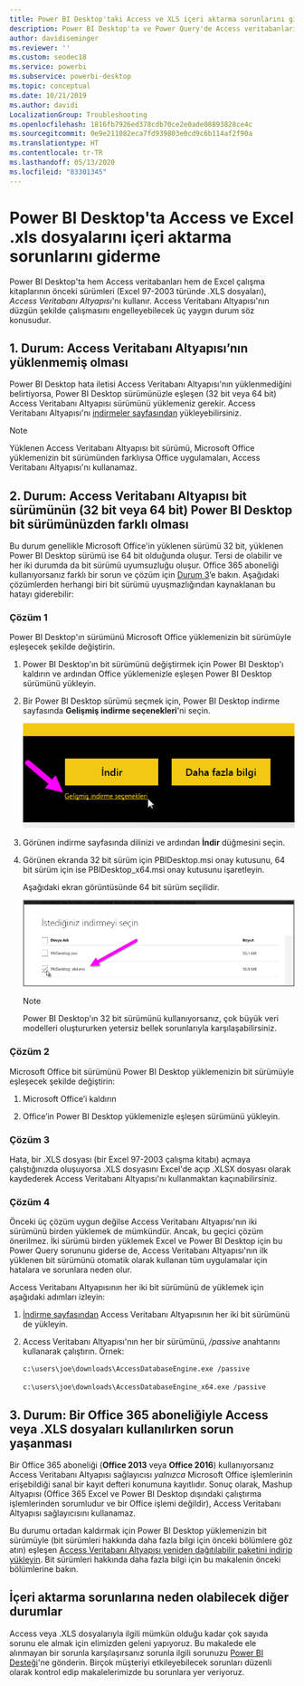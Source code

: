 ```yaml
---
title: Power BI Desktop'taki Access ve XLS içeri aktarma sorunlarını giderme
description: Power BI Desktop'ta ve Power Query'de Access veritabanlarını ve .XLS elektronik tablolarını içeri aktarmayla ilgili sorunları giderme
author: davidiseminger
ms.reviewer: ''
ms.custom: seodec18
ms.service: powerbi
ms.subservice: powerbi-desktop
ms.topic: conceptual
ms.date: 10/21/2019
ms.author: davidi
LocalizationGroup: Troubleshooting
ms.openlocfilehash: 1816fb7926ed378cdb70ce2e0ade08893828ce4c
ms.sourcegitcommit: 0e9e211082eca7fd939803e0cd9c6b114af2f90a
ms.translationtype: HT
ms.contentlocale: tr-TR
ms.lasthandoff: 05/13/2020
ms.locfileid: "83301345"
---
```

# <a name="troubleshoot-importing-access-and-excel-xls-files-in-power-bi-desktop"></a>Power BI Desktop'ta Access ve Excel .xls dosyalarını içeri aktarma sorunlarını giderme

Power BI Desktop'ta hem Access veritabanları hem de Excel çalışma kitaplarının önceki sürümleri (Excel 97-2003 türünde .XLS dosyaları), *Access Veritabanı Altyapısı*'nı kullanır. Access Veritabanı Altyapısı'nın düzgün şekilde çalışmasını engelleyebilecek üç yaygın durum söz konusudur.

## <a name="situation-1-no-access-database-engine-is-installed"></a>1\. Durum: Access Veritabanı Altyapısı’nın yüklenmemiş olması

Power BI Desktop hata iletisi Access Veritabanı Altyapısı'nın yüklenmediğini belirtiyorsa, Power BI Desktop sürümünüzle eşleşen (32 bit veya 64 bit) Access Veritabanı Altyapısı sürümünü yüklemeniz gerekir. Access Veritabanı Altyapısı'nı [indirmeler sayfasından](https://www.microsoft.com/download/details.aspx?id=13255) yükleyebilirsiniz.

>[!NOTE]
>Yüklenen Access Veritabanı Altyapısı bit sürümü, Microsoft Office yüklemenizin bit sürümünden farklıysa Office uygulamaları, Access Veritabanı Altyapısı'nı kullanamaz.

## <a name="situation-2-the-access-database-engine-bit-version-32-bit-or-64-bit-is-different-from-your-power-bi-desktop-bit-version"></a>2\. Durum: Access Veritabanı Altyapısı bit sürümünün (32 bit veya 64 bit) Power BI Desktop bit sürümünüzden farklı olması

Bu durum genellikle Microsoft Office'in yüklenen sürümü 32 bit, yüklenen Power BI Desktop sürümü ise 64 bit olduğunda oluşur. Tersi de olabilir ve her iki durumda da bit sürümü uyumsuzluğu oluşur. Office 365 aboneliği kullanıyorsanız farklı bir sorun ve çözüm için [Durum 3](#situation-3-trouble-using-access-or-xls-files-with-an-office-365-subscription)’e bakın. Aşağıdaki çözümlerden herhangi biri bit sürümü uyuşmazlığından kaynaklanan bu hatayı giderebilir:

### <a name="solution-1"></a>Çözüm 1

Power BI Desktop'ın sürümünü Microsoft Office yüklemenizin bit sürümüyle eşleşecek şekilde değiştirin. 

1. Power BI Desktop'ın bit sürümünü değiştirmek için Power BI Desktop'ı kaldırın ve ardından Office yüklemenizle eşleşen Power BI Desktop sürümünü yükleyin. 

1. Bir Power BI Desktop sürümü seçmek için, Power BI Desktop indirme sayfasında **Gelişmiş indirme seçenekleri**'ni seçin.
   
   ![Power BI Desktop indirme sayfasındaki Gelişmiş indirme seçenekleri](media/desktop-access-database-errors/desktop-access-errors-1.png)
   
1. Görünen indirme sayfasında dilinizi ve ardından **İndir** düğmesini seçin. 
 
1. Görünen ekranda 32 bit sürüm için PBIDesktop.msi onay kutusunu, 64 bit sürüm için ise PBIDesktop_x64.msi onay kutusunu işaretleyin. 

   Aşağıdaki ekran görüntüsünde 64 bit sürüm seçilidir.
   
   ![Power BI Desktop indirme türünü seçin](media/desktop-access-database-errors/desktop-access-errors-2.png)
   
   >[!NOTE]
   >Power BI Desktop'ın 32 bit sürümünü kullanıyorsanız, çok büyük veri modelleri oluştururken yetersiz bellek sorunlarıyla karşılaşabilirsiniz.

### <a name="solution-2"></a>Çözüm 2

Microsoft Office bit sürümünü Power BI Desktop yüklemenizin bit sürümüyle eşleşecek şekilde değiştirin:

1. Microsoft Office’i kaldırın

2. Office’in Power BI Desktop yüklemenizle eşleşen sürümünü yükleyin.

### <a name="solution-3"></a>Çözüm 3

Hata, bir .XLS dosyası (bir Excel 97-2003 çalışma kitabı) açmaya çalıştığınızda oluşuyorsa .XLS dosyasını Excel'de açıp .XLSX dosyası olarak kaydederek Access Veritabanı Altyapısı'nı kullanmaktan kaçınabilirsiniz.

### <a name="solution-4"></a>Çözüm 4

Önceki üç çözüm uygun değilse Access Veritabanı Altyapısı'nın iki sürümünü birden yüklemek de mümkündür. Ancak, bu geçici çözüm önerilmez. İki sürümü birden yüklemek Excel ve Power BI Desktop için bu Power Query sorununu giderse de, Access Veritabanı Altyapısı'nın ilk yüklenen bit sürümünü otomatik olarak kullanan tüm uygulamalar için hatalara ve sorunlara neden olur. 

Access Veritabanı Altyapısının her iki bit sürümünü de yüklemek için aşağıdaki adımları izleyin:

1. [İndirme sayfasından](https://www.microsoft.com/download/details.aspx?id=13255) Access Veritabanı Altyapısının her iki bit sürümünü de yükleyin. 

1. Access Veritabanı Altyapısı'nın her bir sürümünü, */passive* anahtarını kullanarak çalıştırın. Örnek:
   
       c:\users\joe\downloads\AccessDatabaseEngine.exe /passive
   
       c:\users\joe\downloads\AccessDatabaseEngine_x64.exe /passive

## <a name="situation-3-trouble-using-access-or-xls-files-with-an-office-365-subscription"></a>3\. Durum: Bir Office 365 aboneliğiyle Access veya .XLS dosyaları kullanılırken sorun yaşanması

Bir Office 365 aboneliği (**Office 2013** veya **Office 2016**) kullanıyorsanız Access Veritabanı Altyapısı sağlayıcısı *yalnızca* Microsoft Office işlemlerinin erişebildiği sanal bir kayıt defteri konumuna kayıtlıdır. Sonuç olarak, Mashup Altyapısı (Office 365 Excel ve Power BI Desktop dışındaki çalıştırma işlemlerinden sorumludur ve bir Office işlemi değildir), Access Veritabanı Altyapısı sağlayıcısını kullanamaz.

Bu durumu ortadan kaldırmak için Power BI Desktop yüklemenizin bit sürümüyle (bit sürümleri hakkında daha fazla bilgi için önceki bölümlere göz atın) eşleşen [Access Veritabanı Altyapısı yeniden dağıtılabilir paketini indirip yükleyin](https://www.microsoft.com/download/details.aspx?id=13255). Bit sürümleri hakkında daha fazla bilgi için bu makalenin önceki bölümlerine bakın.

## <a name="other-situations-that-can-cause-import-issues"></a>İçeri aktarma sorunlarına neden olabilecek diğer durumlar

Access veya .XLS dosyalarıyla ilgili mümkün olduğu kadar çok sayıda sorunu ele almak için elimizden geleni yapıyoruz. Bu makalede ele alınmayan bir sorunla karşılaşırsanız sorunla ilgili sorunuzu [Power BI Desteği](https://powerbi.microsoft.com/support/)'ne gönderin. Birçok müşteriyi etkileyebilecek sorunları düzenli olarak kontrol edip makalelerimizde bu sorunlara yer veriyoruz.

